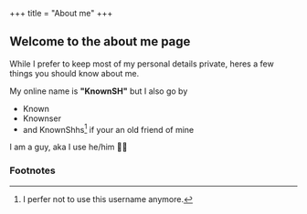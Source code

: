 +++
title = "About me"
+++

## Welcome to the about me page 

While I prefer to keep most of my personal details private, heres a few things you should know about me.

My online name is **"KnownSH"** but I also go by
- Known
- Knownser
- and KnownShhs[^1] if your an old friend of mine

I am a guy, aka I use he/him 🤷‍♂️


### Footnotes
[^1]: I perfer not to use this username anymore.